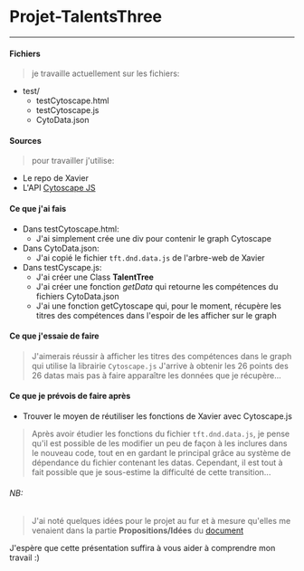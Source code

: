 
 # Projet-TalentsThree

---


#### Fichiers

> je travaille actuellement sur les fichiers:
* test/
  * testCytoscape.html
  * testCytoscape.js
  * CytoData.json
 

 #### Sources
> pour travailler j'utilise:
  * Le repo de Xavier
  * L'API [Cytoscape JS](http://js.cytoscape.org/)
  
 #### Ce que j'ai fais
 * Dans testCytoscape.html:
   * J'ai simplement crée une div pour contenir le graph Cytoscape
* Dans CytoData.json:
  * J'ai copié le fichier `tft.dnd.data.js` de l'arbre-web de Xavier
* Dans testCyscape.js:
  * J'ai créer une Class **TalentTree**
  * J'ai créer une fonction *getData* qui retourne les compétences du fichiers CytoData.json
  * J'ai une fonction getCytoscape qui, pour le moment, récupère les titres des compétences dans l'espoir de les afficher sur le graph

 
#### Ce que j'essaie de faire 
> J'aimerais réussir à afficher les titres des compétences dans le graph qui utilise la librairie `Cytoscape.js` 
J'arrive à obtenir les 26 points des 26 datas mais pas à faire apparaître les données que je récupère...



#### Ce que je prévois de faire après

* Trouver le moyen de réutiliser les fonctions de Xavier avec Cytoscape.js
> Après avoir étudier les fonctions du fichier `tft.dnd.data.js`, je pense qu'il est possible de les modifier un peu de façon à les inclures dans le nouveau code, tout en en gardant le principal grâce au système de dépendance du fichier contenant les datas. Cependant, il est tout à fait possible que je sous-estime la difficulté de cette transition...



###### NB: 
> J'ai noté quelques idées pour le projet au fur et à mesure qu'elles me venaient dans la partie **Propositions/Idées** du [document](https://docs.google.com/document/d/1xlQbO1GJ-9url9w4Iw8TZBd0we-de_rccjC_Xc-L9_Q/edit) 

J'espère que cette présentation suffira à vous aider à comprendre mon travail :)

 

